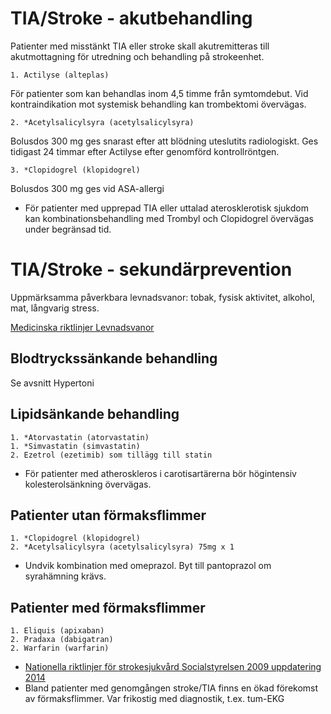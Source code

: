 TIA/Stroke - akutbehandling
===========================

Patienter med misstänkt TIA eller stroke skall akutremitteras till 
akutmottagning för utredning och behandling på strokeenhet.

    1. Actilyse (alteplas)

För patienter som kan behandlas inom 4,5 timme från symtomdebut. Vid 
kontraindikation mot systemisk behandling kan trombektomi övervägas.

    2. *Acetylsalicylsyra (acetylsalicylsyra)

Bolusdos 300 mg ges snarast efter att blödning uteslutits radiologiskt. 
Ges tidigast 24 timmar efter Actilyse efter genomförd kontrollröntgen.
    
	3. *Clopidogrel (klopidogrel)

Bolusdos 300 mg ges vid ASA-allergi

- För patienter med upprepad TIA eller uttalad aterosklerotisk sjukdom kan 
  kombinationsbehandling med Trombyl och Clopidogrel övervägas under begränsad
  tid.


TIA/Stroke - sekundärprevention
===============================

Uppmärksamma påverkbara levnadsvanor: tobak, fysisk aktivitet, alkohol,
mat, långvarig stress.

[Medicinska riktlinjer Levnadsvanor](http://intern.ltkronoberg.se/hem/HoS/HoS-personal/VardrutinerPM/Halsoframjande/)

Blodtryckssänkande behandling
-----------------------------

Se avsnitt Hypertoni

Lipidsänkande behandling
------------------------
    1. *Atorvastatin (atorvastatin)
    1. *Simvastatin (simvastatin)
	2. Ezetrol (ezetimib) som tillägg till statin

- För patienter med atheroskleros i carotisartärerna bör högintensiv 
  kolesterolsänkning övervägas.


Patienter utan förmaksflimmer
-----------------------------
    1. *Clopidogrel (klopidogrel)
	2. *Acetylsalicylsyra (acetylsalicylsyra) 75mg x 1

- Undvik kombination med omeprazol. Byt till pantoprazol om syrahämning krävs.

Patienter med förmaksflimmer
----------------------------
    1. Eliquis (apixaban)
    2. Pradaxa (dabigatran)
    2. Warfarin (warfarin)

-   [Nationella riktlinjer för strokesjukvård Socialstyrelsen 2009 uppdatering 2014](http://www.socialstyrelsen.se/nationellariktlinjerforstrokesjukvard)
-	Bland patienter med genomgången stroke/TIA finns en ökad förekomst av
    förmaksflimmer. Var frikostig med diagnostik, t.ex. tum-EKG
